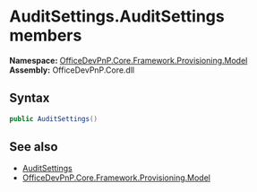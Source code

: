 # AuditSettings.AuditSettings members 
  

**Namespace:** [OfficeDevPnP.Core.Framework.Provisioning.Model](OfficeDevPnP.Core.Framework.Provisioning.Model.md)  
**Assembly:** OfficeDevPnP.Core.dll  
## Syntax
```C#
public AuditSettings()
```
## See also
- [AuditSettings](OfficeDevPnP.Core.Framework.Provisioning.Model.AuditSettings.md)
- [OfficeDevPnP.Core.Framework.Provisioning.Model](OfficeDevPnP.Core.Framework.Provisioning.Model.md)
